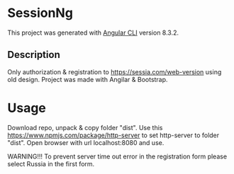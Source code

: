 # SessionNg
This project was generated with [Angular CLI](https://github.com/angular/angular-cli) version 8.3.2.

## Description
Only authorization & registration to https://sessia.com/web-version using old design. Project was made with Angilar & Bootstrap.

# Usage
Download repo, unpack & copy folder "dist". Use this https://www.npmjs.com/package/http-server to set http-server to folder "dist". Open browser with url localhost:8080 and use.

WARNING!!!
To prevent server time out error in the registration form please select Russia in the first form.
